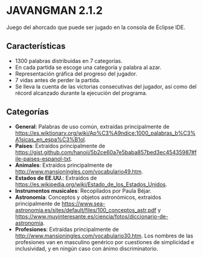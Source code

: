 # JAVANGMAN 2.1.2
Juego del ahorcado que puede ser jugado en la consola de Eclipse IDE.

## Características
- 1300 palabras distribuidas en 7 categorías.
- En cada partida se escoge una categoría y palabra al azar.
- Representación gráfica del progreso del jugador.
- 7 vidas antes de perder la partida.
- Se lleva la cuenta de las victorias consecutivas del jugador, así como del récord alcanzado durante la ejecución del programa.

## Categorías
- **General**: Palabras de uso común, extraídas principalmente de https://es.wiktionary.org/wiki/Ap%C3%A9ndice:1000_palabras_b%C3%A1sicas_en_espa%C3%B1ol.
- **Países**: Extraídos principalmente de https://gist.github.com/hanoii/5b2ce60a7e5baba857bed3ec45435987#file-paises-espanol-txt.
- **Animales**: Extraídos principalmente de http://www.mansioningles.com/vocabulario49.htm.
- **Estados de EE.UU.**: Extraídos de https://es.wikipedia.org/wiki/Estado_de_los_Estados_Unidos.
- **Instrumentos musicales**: Recopilados por Paula Béjar.
- **Astronomía**: Conceptos y objetos astronómicos, extraídos principalmente de https://www.sea-astronomia.es/sites/default/files/100_conceptos_astr.pdf y https://www.muyinteresante.es/ciencia/fotos/diccionario-de-astronomia. 
- **Profesiones**: Extraídas principalmente de http://www.mansioningles.com/vocabulario30.htm. Los nombres de las profesiones van en masculino genérico por cuestiones de simplicidad e inclusividad, y en ningún caso con ánimo discriminatorio.
